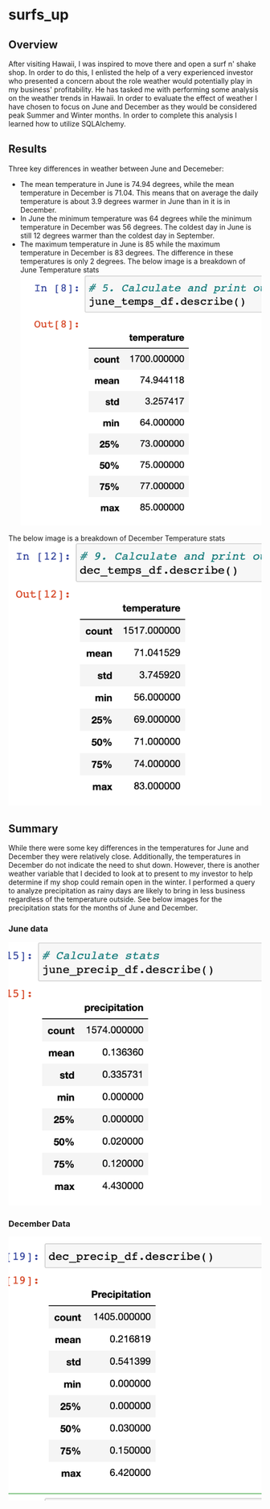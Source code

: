 # surfs_up
## Overview
After visiting Hawaii, I was inspired to move there and open a surf n' shake shop. In order to do this, I enlisted the help of a very experienced investor who presented a concern about the role weather would potentially play in my business' profitability. He has tasked me with performing some analysis on the weather trends in Hawaii. In order to evaluate the effect of weather I have chosen to focus on June and December as they would be considered peak Summer and Winter months. In order to complete this analysis I learned how to utilize SQLAlchemy. 
## Results
Three key differences in weather between June and Decemeber:
* The mean temperature in June is 74.94 degrees, while the mean temperature in December is 71.04. This means that on average the daily temperature is about 3.9 degrees warmer in June than in it is in December. 
* In June the minimum temperature was 64 degrees while the minimum temperature in December was 56 degrees. The coldest day in June is still 12 degrees warmer than the coldest day in September. 
* The maximum temperature in June is 85 while the maximum temperature in December is 83 degrees. The difference in these temperatures is only 2 degrees. 
The below image is a breakdown of June Temperature stats
![june_temps](june_temps.png)

The below image is a breakdown of December Temperature stats
![dec_temps](dec_temps.png)
## Summary 
While there were some key differences in the temperatures for June and December they were relatively close. Additionally, the temperatures in December do not indicate the need to shut down. However, there is another weather variable that I decided to look at to present to my investor to help determine if my shop could remain open in the winter. I performed a query to analyze precipitation as rainy days are likely to bring in less business regardless of the temperature outside. See below images for the precipitation stats for the months of June and December. 
### June data
![june_prcp](june_prcp.png)
### December Data
![dec_prcp](dec_prcp.png)
